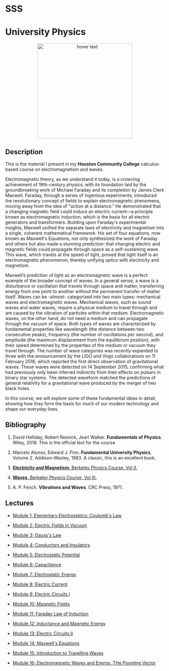 #   SSS
<p align="center">
  <H1> University Physics </H1>
</p>

<p align="center">
  <img src="./pics/AA_fun_11.jpg" width="300" title="hover text">
</p>



## Description

This is the material I present in my **Houston Community College** calculus-based course on electromagnetism and waves.

Electromagnetic theory, as we understand it today, is a crowning achievement of 19th-century physics, with its foundation laid by the groundbreaking work of Michael Faraday and its completion by James Clerk Maxwell. Faraday, through a series of ingenious experiments, introduced the revolutionary concept of fields to explain electromagnetic phenomena, moving away from the idea of "action at a distance." He demonstrated that a changing magnetic field could induce an electric current—a principle known as electromagnetic induction, which is the basis for all electric generators and transformers. Building upon Faraday's experimental insights, Maxwell unified the separate laws of electricity and magnetism into a single, coherent mathematical framework. His set of four equations, now known as Maxwell's Equations, not only synthesized the work of Faraday and others but also made a stunning prediction: that changing electric and magnetic fields could propagate through space as a self-sustaining wave. This wave, which travels at the speed of light, proved that light itself is an electromagnetic phenomenon, thereby unifying optics with electricity and magnetism.

Maxwell’s prediction of light as an electromagnetic wave is a perfect example of the broader concept of waves. In a general sense, a wave is a disturbance or oscillation that travels through space and matter, transferring energy from one point to another without the permanent transfer of matter itself. Waves can be -almost- categorized into two main types: mechanical waves and electromagnetic waves. Mechanical waves, such as sound waves and water waves, require a physical medium to travel through and are caused by the vibration of particles within that medium. Electromagnetic waves, on the other hand, do not need a medium and can propagate through the vacuum of space. Both types of waves are characterized by fundamental properties like wavelength (the distance between two consecutive peaks), frequency (the number of oscillations per second), and amplitude (the maximum displacement from the equilibrium position), with their speed determined by the properties of the medium or vacuum they travel through. The number of wave categories was recently expanded to three with the announcement by the LIGO and Virgo collaborations on 11 February 2016, which reported the first direct observation of gravitational waves. These waves were detected on 14 September 2015, confirming what had previously only been inferred indirectly from their effects on pulsars in binary star systems. The detected waveform matched the predictions of general relativity for a gravitational wave produced by the merger of two black holes.

In this course, we will explore some of these fundamental ideas in detail, showing how they form the basis for much of our modern technology and shape our everyday lives.


## Bibliography

1. David Halliday, Robert Resnick, Jearl Walker. **Fundamentals of Physics**. Wiley, 2018. This is the official text for the course

2. Marcelo Alonso, Edward J. Finn. **Fundamental University Physics**, Volume 2. Addison-Wesley, 1983. A classic, this is an excellent book.

3. [**Electricity and Magnetism**. Berkeley Physics Course, Vol II.](https://en.wikipedia.org/wiki/Berkeley_Physics_Course)

4. [**Waves**. Berkeley Physics Course, Vol III.](https://en.wikipedia.org/wiki/Berkeley_Physics_Course)

5. A. P. Fench. **Vibrations and Waves**. CRC Press, 1971.


## Lectures


* [Module 1: Elementary Electrostatics: Coulomb's Law](Notes/Lect_01_Elementary_Electrostatics__Coulombs_Law.pdf)

* [Module 2: Electric Fields in Vacuum](Notes/Lect_02_Electric_Fields_In_Vacuum.pdf)

* [Module 3: Gauss's Law](Notes/Lect_03_Gauss_Law.pdf)

* [Module 4: Conductors and Insulators](Notes/Lect_04_Conductors_and_Insulators.pdf)

* [Module 5: Electrostatic Potential](Notes/Lect_05_Electrostatic_Potential.pdf)

* [Module 6: Capacitance](Notes/Lect_06_Capacitance.pdf)

* [Module 7: Electrostatic Energy](Notes/Lect_07_Electrostatic_Energy.pdf)

* [Module 8: Electric Current](Notes/Lect_08_Electric_Current.pdf)

* [Module 9: Electric Circuits I](Notes/Lect_09_Electric_Circuits_I.pdf)

* [Module 10: Magnetic Fields](Notes/Lect_10_Magnetic_Fields.pdf)

* [Module 11: Faraday Law of Induction](Notes/Lect_11_Faraday_Law.pdf)

* [Module 12: Inductance and Magnetic Energy](Notes/Lect_12_Inductance_and_Magnetic_Energy.pdf)

* [Module 13: Electric Circuits II](Notes/Lect_13_Oscillating_Circuits_and_Alternating_Currents.pdf)

* [Module 14: Maxwell's Equations](Notes/Lect_14_Maxwell_s_Equations.pdf)

* [Module 15: Introduction to Travelling Waves](Notes/Lect_15_Introduction_to_Travelling_Waves.pdf)

* [Module 16: Electromagnetic Waves and Energy. THe Poynting Vector](Notes/Lect_16_EM_Waves_and_Energy__Poynting_Vector.pdf)

